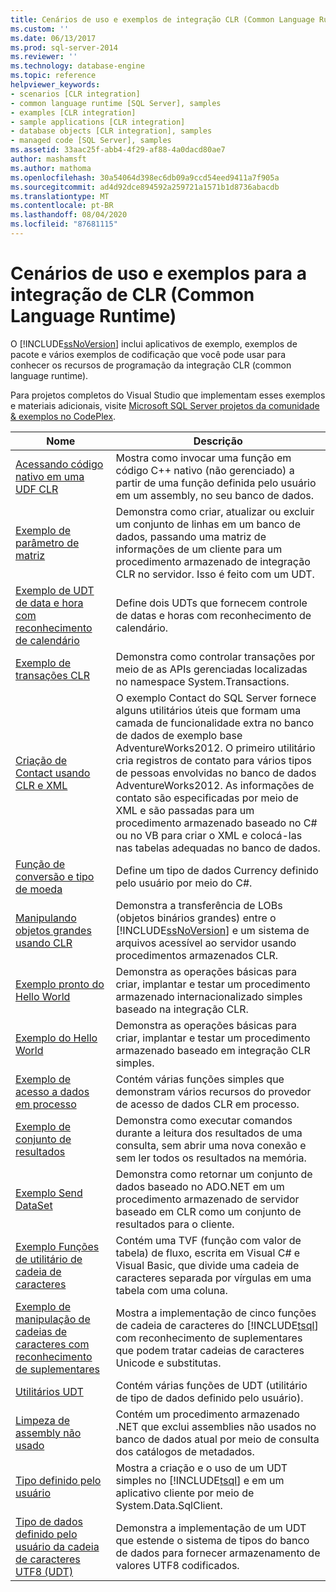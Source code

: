 ```yaml
---
title: Cenários de uso e exemplos de integração CLR (Common Language Runtime) | Microsoft Docs
ms.custom: ''
ms.date: 06/13/2017
ms.prod: sql-server-2014
ms.reviewer: ''
ms.technology: database-engine
ms.topic: reference
helpviewer_keywords:
- scenarios [CLR integration]
- common language runtime [SQL Server], samples
- examples [CLR integration]
- sample applications [CLR integration]
- database objects [CLR integration], samples
- managed code [SQL Server], samples
ms.assetid: 33aac25f-abb4-4f29-af88-4a0dacd80ae7
author: mashamsft
ms.author: mathoma
ms.openlocfilehash: 30a54064d398ec6db09a9ccd54eed9411a7f905a
ms.sourcegitcommit: ad4d92dce894592a259721a1571b1d8736abacdb
ms.translationtype: MT
ms.contentlocale: pt-BR
ms.lasthandoff: 08/04/2020
ms.locfileid: "87681115"
---
```

# <a name="usage-scenarios-and-examples-for-common-language-runtime-clr-integration"></a>Cenários de uso e exemplos para a integração de CLR (Common Language Runtime)
  O [!INCLUDE[ssNoVersion](../../includes/ssnoversion-md.md)] inclui aplicativos de exemplo, exemplos de pacote e vários exemplos de codificação que você pode usar para conhecer os recursos de programação da integração CLR (common language runtime).  
  
 Para projetos completos do Visual Studio que implementam esses exemplos e materiais adicionais, visite [Microsoft SQL Server projetos da comunidade & exemplos no CodePlex](https://go.microsoft.com/fwlink/?LinkID=193935).  
  
|Nome|Descrição|  
|----------|-----------------|  
|[Acessando código nativo em uma UDF CLR](../../../2014/database-engine/dev-guide/accessing-native-code-from-a-clr-udf.md)|Mostra como invocar uma função em código C++ nativo (não gerenciado) a partir de uma função definida pelo usuário em um assembly, no seu banco de dados.|  
|[Exemplo de parâmetro de matriz](../../../2014/database-engine/dev-guide/array-parameter-sample.md)|Demonstra como criar, atualizar ou excluir um conjunto de linhas em um banco de dados, passando uma matriz de informações de um cliente para um procedimento armazenado de integração CLR no servidor. Isso é feito com um UDT.|  
|[Exemplo de UDT de data e hora com reconhecimento de calendário](../../../2014/database-engine/dev-guide/calendar-aware-date-and-time-udt-sample.md)|Define dois UDTs que fornecem controle de datas e horas com reconhecimento de calendário.|  
|[Exemplo de transações CLR](../../../2014/database-engine/dev-guide/clr-transactions-sample.md)|Demonstra como controlar transações por meio de as APIs gerenciadas localizadas no namespace System.Transactions.|  
|[Criação de Contact usando CLR e XML](../../../2014/database-engine/dev-guide/contact-creation-using-clr-and-xml.md)|O exemplo Contact do SQL Server fornece alguns utilitários úteis que formam uma camada de funcionalidade extra no banco de dados de exemplo base AdventureWorks2012. O primeiro utilitário cria registros de contato para vários tipos de pessoas envolvidas no banco de dados AdventureWorks2012. As informações de contato são especificadas por meio de XML e são passadas para um procedimento armazenado baseado no C# ou no VB para criar o XML e colocá-las nas tabelas adequadas no banco de dados.|  
|[Função de conversão e tipo de moeda](../../../2014/database-engine/dev-guide/currency-type-and-conversion-function.md)|Define um tipo de dados Currency definido pelo usuário por meio do C#.|  
|[Manipulando objetos grandes usando CLR](../../../2014/database-engine/dev-guide/handling-large-objects-using-clr.md)|Demonstra a transferência de LOBs (objetos binários grandes) entre o [!INCLUDE[ssNoVersion](../../includes/ssnoversion-md.md)] e um sistema de arquivos acessível ao servidor usando procedimentos armazenados CLR.|  
|[Exemplo pronto do Hello World](../../../2014/database-engine/dev-guide/hello-world-ready-sample.md)|Demonstra as operações básicas para criar, implantar e testar um procedimento armazenado internacionalizado simples baseado na integração CLR.|  
|[Exemplo do Hello World](../../../2014/database-engine/dev-guide/hello-world-sample.md)|Demonstra as operações básicas para criar, implantar e testar um procedimento armazenado baseado em integração CLR simples.|  
|[Exemplo de acesso a dados em processo](../../../2014/database-engine/dev-guide/in-process-data-access-sample.md)|Contém várias funções simples que demonstram vários recursos do provedor de acesso de dados CLR em processo.|  
|[Exemplo de conjunto de resultados](../../../2014/database-engine/dev-guide/result-set-sample.md)|Demonstra como executar comandos durante a leitura dos resultados de uma consulta, sem abrir uma nova conexão e sem ler todos os resultados na memória.|  
|[Exemplo Send DataSet](../../../2014/database-engine/dev-guide/send-dataset-sample.md)|Demonstra como retornar um conjunto de dados baseado no ADO.NET em um procedimento armazenado de servidor baseado em CLR como um conjunto de resultados para o cliente.|  
|[Exemplo Funções de utilitário de cadeia de caracteres](../../../2014/database-engine/dev-guide/string-utility-functions-sample.md)|Contém uma TVF (função com valor de tabela) de fluxo, escrita em Visual C# e Visual Basic, que divide uma cadeia de caracteres separada por vírgulas em uma tabela com uma coluna.|  
|[Exemplo de manipulação de cadeias de caracteres com reconhecimento de suplementares](../../../2014/database-engine/dev-guide/supplementary-aware-string-manipulation-sample.md)|Mostra a implementação de cinco funções de cadeia de caracteres do [!INCLUDE[tsql](../../includes/tsql-md.md)] com reconhecimento de suplementares que podem tratar cadeias de caracteres Unicode e substitutas.|  
|[Utilitários UDT](../../../2014/database-engine/dev-guide/udt-utilities.md)|Contém várias funções de UDT (utilitário de tipo de dados definido pelo usuário).|  
|[Limpeza de assembly não usado](../../../2014/database-engine/dev-guide/unused-assembly-cleanup.md)|Contém um procedimento armazenado .NET que exclui assemblies não usados no banco de dados atual por meio de consulta dos catálogos de metadados.|  
|[Tipo definido pelo usuário](../../../2014/database-engine/dev-guide/user-defined-type.md)|Mostra a criação e o uso de um UDT simples no [!INCLUDE[tsql](../../includes/tsql-md.md)] e em um aplicativo cliente por meio de System.Data.SqlClient.|  
|[Tipo de dados definido pelo usuário da cadeia de caracteres UTF8 &#40;UDT&#41;](../../../2014/database-engine/dev-guide/utf8-string-user-defined-data-type-udt.md)|Demonstra a implementação de um UDT que estende o sistema de tipos do banco de dados para fornecer armazenamento de valores UTF8 codificados.|  
  
  
